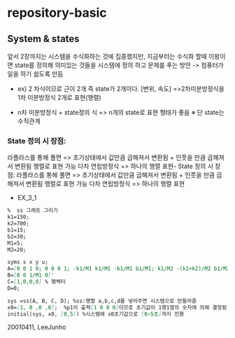 # repository-basic
## System & states
앞서 2장까지는 시스템을 수식화하는 것에 집중했지만, 지금부터는 수식화 할때 이왕이면 state를 정의해 의미있는 것들을 시스템에 정의 하고 문제를 푸는 방안 -> 컴퓨터가 일을 하기 쉽도록 만듬   

 - ex) 2 차식이므로 근이 2개 즉 state가 2개이다. [변위, 속도] =>2차미분방정식을 1차 미분방정식 2개로 표현(행렬)


  - n차 미분방정식 + state정의 식 => n개의 state로 표현 형태가 좋음  ※ 단 state는 수직관계  

###  State 정의 시 장점:
라플라스를 통해 풀면 => 초기상태에서 값만큼 곱해져서 변환됨 + 인풋을 만큼 곱해져서 변환됨
행렬로 표현 가능 
다차 연립방정식 => 하나의 행렬 표현- State 정의 시 장점:
라플라스를 통해 풀면 => 초기상태에서 값만큼 곱해져서 변환됨 + 인풋을 만큼 곱해져서 변환됨
행렬로 표현 가능 
다차 연립방정식 => 하나의 행렬 표현

- EX_3_1  

```markdown
%  ss 그래프 그리기 
k1=150;
k2=700;
b1=15;
b2=30;
M1=5;
M2=20;

syms s x y u; 
A=[0 0 1 0; 0 0 0 1; -k1/M1 k1/M1 -b1/M1 b1/M1; k1/M2 -(k1+k2)/M2 b1/M2 -(b1+b2)/M2] % 행렬: [ ] 사용
B=[0 0 1/M1 0]'
C=[1,0,0,0] % 행벡터
D=0;

sys =ss(A, B, C, D); %ss:행렬 a,b,c,d를 넣어주면 시스템으로 만들어줌
x0=[1, 0 ,0 ,0];  %p1이 출력[1 0 0 0]이므로 초기값이 1행1열의 숫자에 의해 결정됨
initial(sys, x0, [0,5]) %시스템에 x0초기값으로 [0~5초]까지 진행
```
20010411, LeeJunho
